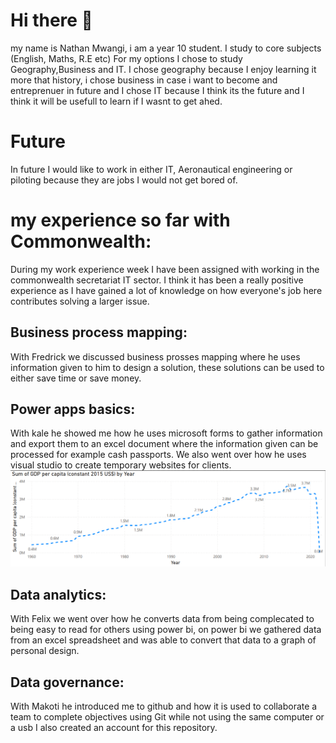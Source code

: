 # Hi there 👋

my name is Nathan Mwangi, i am a year 10 student. I study to core subjects (English, Maths, R.E etc) For my options I chose to study Geography,Business and IT. I chose geography because I enjoy learning it more that history, i chose business in case i want to become and entreprenuer in future and I chose IT because I think its the future and I think it will be usefull to learn if I wasnt to get ahed.

# Future
 In future I would like to work in either IT, Aeronautical engineering or piloting because they are jobs I would not get bored of.

# my experience so far with Commonwealth: 
During my work experience week I have been assigned with working in the commonwealth secretariat IT sector. I think it has been a really positive experience as I have gained a lot of knowledge on how everyone's job here contributes solving a larger issue.
## Business process mapping:
With Fredrick we discussed business prosses mapping where he uses information given to him to design a solution, these solutions can be used to either save time or save money.
## Power apps basics:
With kale he showed me how he uses microsoft forms to gather information and export them to an excel document where the information given can be processed for example cash passports. We also went over how he uses visual studio to create temporary websites for clients. ![Alt text](FirstGraph.png) 
## Data analytics:
With Felix we went over how he converts data from being complecated to being easy to read for others using power bi, on power bi we gathered data from an excel spreadsheet and was able to convert that data to a graph of personal design.
## Data governance:
With Makoti he introduced me to github and how it is used to collaborate a team to complete objectives using Git while not using the same computer or a usb I also created an account for this repository.
